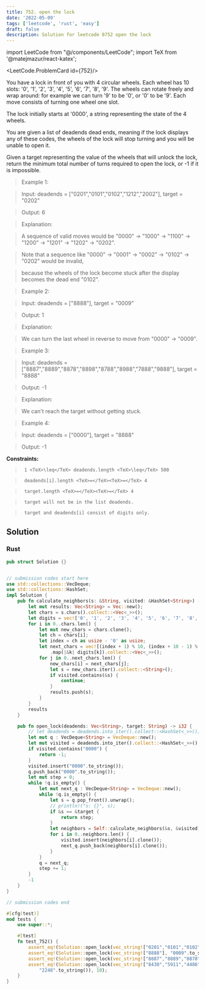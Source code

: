 ```yaml
---
title: 752. open the lock
date: '2022-05-09'
tags: ['leetcode', 'rust', 'easy']
draft: false
description: Solution for leetcode 0752 open the lock
---
```

import LeetCode from "@/components/LeetCode";
import TeX from '@matejmazur/react-katex';

<LeetCode.ProblemCard id={752}/>
 

  You have a lock in front of you with 4 circular wheels. Each wheel has 10 slots: '0', '1', '2', '3', '4', '5', '6', '7', '8', '9'. The wheels can rotate freely and wrap around: for example we can turn '9' to be '0', or '0' to be '9'. Each move consists of turning one wheel one slot.

  The lock initially starts at '0000', a string representing the state of the 4 wheels.

  You are given a list of deadends dead ends, meaning if the lock displays any of these codes, the wheels of the lock will stop turning and you will be unable to open it.

  Given a target representing the value of the wheels that will unlock the lock, return the minimum total number of turns required to open the lock, or -1 if it is impossible.

   

 >   Example 1:

  

 >   Input: deadends <TeX>=</TeX> ["0201","0101","0102","1212","2002"], target <TeX>=</TeX> "0202"

 >   Output: 6

 >   Explanation:

 >   A sequence of valid moves would be "0000" -> "1000" -> "1100" -> "1200" -> "1201" -> "1202" -> "0202".

 >   Note that a sequence like "0000" -> "0001" -> "0002" -> "0102" -> "0202" would be invalid,

 >   because the wheels of the lock become stuck after the display becomes the dead end "0102".

  

 >   Example 2:

  

 >   Input: deadends <TeX>=</TeX> ["8888"], target <TeX>=</TeX> "0009"

 >   Output: 1

 >   Explanation:

 >   We can turn the last wheel in reverse to move from "0000" -> "0009".

  

 >   Example 3:

  

 >   Input: deadends <TeX>=</TeX> ["8887","8889","8878","8898","8788","8988","7888","9888"], target <TeX>=</TeX> "8888"

 >   Output: -1

 >   Explanation:

 >   We can't reach the target without getting stuck.

  

 >   Example 4:

  

 >   Input: deadends <TeX>=</TeX> ["0000"], target <TeX>=</TeX> "8888"

 >   Output: -1

  

   

  **Constraints:**

  

 >   	1 <TeX>\leq</TeX> deadends.length <TeX>\leq</TeX> 500

 >   	deadends[i].length <TeX>=</TeX><TeX>=</TeX> 4

 >   	target.length <TeX>=</TeX><TeX>=</TeX> 4

 >   	target will not be in the list deadends.

 >   	target and deadends[i] consist of digits only.


## Solution
### Rust
```rust
pub struct Solution {}


// submission codes start here
use std::collections::VecDeque;
use std::collections::HashSet;
impl Solution {
    pub fn calculate_neighbors(s: &String, visited: &HashSet<String>) -> Vec<String> {
        let mut results: Vec<String> = Vec::new();
        let chars = s.chars().collect::<Vec<_>>();
        let digits = vec!['0', '1', '2', '3', '4', '5', '6', '7', '8', '9'];
        for i in 0..chars.len() {
            let mut new_chars = chars.clone();
            let ch = chars[i];
            let index = ch as usize - '0' as usize;
            let next_chars = vec![(index + 1) % 10, (index + 10 - 1) % 10].iter()
                .map(|&k| digits[k]).collect::<Vec<_>>();
            for j in 0..next_chars.len() {
                new_chars[i] = next_chars[j];
                let s = new_chars.iter().collect::<String>();
                if visited.contains(&s) {
                    continue;
                }
                results.push(s);    
            }
        }
        results
    }

    pub fn open_lock(deadends: Vec<String>, target: String) -> i32 {
        // let deadends = deadends.into_iter().collect::<HashSet<_>>();
        let mut q : VecDeque<String> = VecDeque::new();
        let mut visited = deadends.into_iter().collect::<HashSet<_>>();
        if visited.contains("0000") {
            return -1;
        }
        visited.insert("0000".to_string());
        q.push_back("0000".to_string());
        let mut step = 0;
        while !q.is_empty() {
            let mut next_q : VecDeque<String> = VecDeque::new();
            while !q.is_empty() {
                let s = q.pop_front().unwrap();
                // println!("s: {}", s);
                if &s == &target {
                    return step;
                }
                let neighbors = Self::calculate_neighbors(&s, &visited);
                for i in 0..neighbors.len() {
                    visited.insert(neighbors[i].clone());
                    next_q.push_back(neighbors[i].clone());
                }
            }
            q = next_q;
            step += 1;
        }
        -1
    }
}

// submission codes end

#[cfg(test)]
mod tests {
    use super::*;

    #[test]
    fn test_752() {
        assert_eq!(Solution::open_lock(vec_string!["0201","0101","0102","1212","2002"], "0202".to_string()), 6);
        assert_eq!(Solution::open_lock(vec_string!["8888"], "0009".to_string()), 1);
        assert_eq!(Solution::open_lock(vec_string!["8887","8889","8878","8898","8788","8988","7888","9888"], "8888".to_string()), -1);
        assert_eq!(Solution::open_lock(vec_string!["8430","5911","4486","7174","9772","0731","9550","3449","4437","3837","1870","5798","9583","9512","5686","5131","0736","3051","2141","2989","6368","2004","1012","8736","0363","3589","8568","6457","3467","1967","1055","6637","1951","0575","4603","2606","0710","4169","7009","6554","6128","2876","8151","4423","0727","8130","3571","4801","8968","6084","3156","3087","0594","9811","3902","4690","6468","2743","8560","9064","4231","6056","2551","8556","2541","5460","5657","1151","5123","3521","2200","9333","9685","4871","9138","5807","2191","2601","1792","3470","9096","0185","0367","6862","1757","6904","4485","7973","7201","2571","3829","0868","4632","6975","2026","3463","2341","4647","3680","3282","3761","4410","3397","3357","4038","6505","1655","3812","3558","4759","1112","8836","5348","9113","1627","3249","0537","4227","7952","8855","3592","2054","3175","6665","4088","9959","3809","7379","6949","8063","3686","8078","0925","5167","2075","4665","2628","8242","9831","1397","5547","9449","6512","6083","9682","2215","3236","2457","6211","5536","8674","2647","9752","5433","0186","5904","1526","5347","1387","3153","1353","6069","9995","9496","0003","3400","1692","6870","4445","3063","0708","3278","6961","3063","0249","0375","1763","1804","4695","6493","7573","9977","1108","0856","5631","4799","4164","0844","2600","1785","1587","4510","9012","7497","4923","2560","0338","3839","5624","1980","1514","4634","2855","7012","3626","7032","6145","5663","4395","0724","4711","1573","6904","8100","2649","3890","8110","8067","1460","0186","6098","2459","6991","9372","8539","8418","7944","0499","9276","1525","1281","8738","5054","7869","6599","8018","7530","2327","3681","5248","4291","7300","8854","2591","8744","3052","6369","3669","8501","8455","5726","1211","8793","6889","9315","0738","6805","5980","7485","2333","0140","4708","9558","9026","4349","5978","4989","5238","3217","5938","9660","5858","2118","7657","5896","3195","8997","1688","2863","9356","4208","5438","2642","4138","7466","6154","0926","2556","9574","4497","9633","0585","1390","5093","3047","0430","7482","0750","6229","8714","4765","0941","1780","6262","0925","5631","9167","0885","7713","5576","3775","9652","0733","7467","5301","9365","7978","4736","3309","6965","4703","5897","8460","9619","0572","6297","7701","7554","8669","5426","6474","5540","5038","3880","1657","7574","1108","4369","7782","9742","5301","6984","3158","2869","0599","2147","6962","9722","3597","9015","3115","9051","8269","6967","5392","4401","6579","8997","8933","9297","0151","8820","3297","6723","1755","1163","8896","7122","4859","5504","0857","4682","8177","8702","9167","9410","0130","2789","7492","5938","3012","4137","3414","2245","4292","6945","5446","6614","2977","8640","9242","7603","8349","9420","0538","4222","0599","8459","8738","4764","6717","7575","5965","9816","9975","4994","2612","0344","6450","9088","4898","6379","4127","1574","9044","0434","5928","6679","1753","8940","7563","0545","4575","6407","6213","8327","3978","9187","2996","1956","8819","9591","7802","4747","9094","0179","0806","2509","4026","4850","2495","3945","4994","5971","3401","0218","6584","7688","6138","7047","9456","0173","1406","1564","3055","8725","4835","4737","6279","5291","0145","0002","1263","9518","1251","8224","6779","4113","8680","2946","1685","2057","9520","4099","7785","1134","2152","4719","6038","1599","6750","9273","7755","3134","2345","8208","5750","5850","2019","0350","9013","6911","6095","6843","3157","9049","0801","2739","9691","3511"], 
            "2248".to_string()), 10);
    }
}

```
